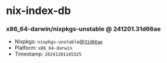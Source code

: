 # nix-index-db
### x86_64-darwin/nixpkgs-unstable @ 241201.31d66ae
- Nixpkgs: `nixpkgs-unstable`@[`31d66ae`](https://github.com/NixOS/nixpkgs/commit/31d66ae40417bb13765b0ad75dd200400e98de84)
- Platform: `x86_64-darwin`
- Timestamp: `20241201145325`
